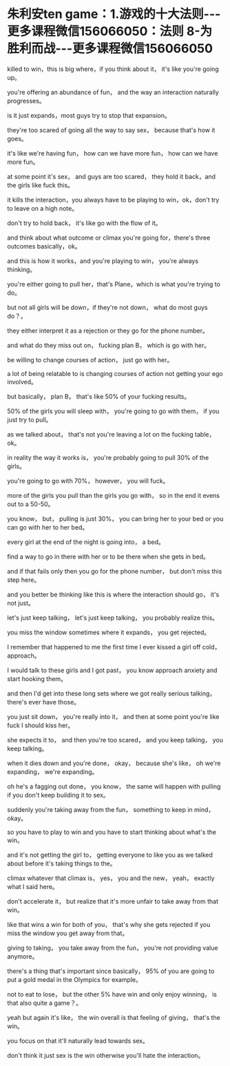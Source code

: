 # 朱利安ten game：1.游戏的十大法则​---更多课程微信156066050：法则 8-为胜利而战​---更多课程微信156066050

killed to win，this is big where，if you think about it， it's like you're going up。

 you're offering an abundance of fun， and the way an interaction naturally progresses。

 is it just expands，most guys try to stop that expansion。

 they're too scared of going all the way to say sex， because that's how it goes。

 it's like we're having fun， how can we have more fun， how can we have more fun。

 at some point it's sex， and guys are too scared， they hold it back，and the girls like fuck this。

 it kills the interaction，you always have to be playing to win，ok，don't try to leave on a high note。

don't try to hold back， it's like go with the flow of it。

and think about what outcome or climax you're going for，there's three outcomes basically，ok。

 and this is how it works，and you're playing to win， you're always thinking。

you're either going to pull her，that's Plane，which is what you're trying to do。

but not all girls will be down，if they're not down， what do most guys do？。

 they either interpret it as a rejection or they go for the phone number。

and what do they miss out on， fucking plan B， which is go with her。

 be willing to change courses of action， just go with her。

 a lot of being relatable to is changing courses of action not getting your ego involved。

 but basically， plan B， that's like 50% of your fucking results。

 50% of the girls you will sleep with， you're going to go with them， if you just try to pull。

 as we talked about， that's not you're leaving a lot on the fucking table， ok。

 in reality the way it works is， you're probably going to pull 30% of the girls。

 you're going to go with 70%， however， you will fuck。

 more of the girls you pull than the girls you go with， so in the end it evens out to a 50-50。

 you know， but， pulling is just 30%， you can bring her to your bed or you can go with her to her bed。

 every girl at the end of the night is going into， a bed。

 find a way to go in there with her or to be there when she gets in bed。

 and if that fails only then you go for the phone number， but don't miss this step here。

 and you better be thinking like this is where the interaction should go， it's not just。

 let's just keep talking， let's just keep talking， you probably realize this。

 you miss the window sometimes where it expands， you get rejected。

 I remember that happened to me the first time I ever kissed a girl off cold， approach。

 I would talk to these girls and I got past， you know approach anxiety and start hooking them。

 and then I'd get into these long sets where we got really serious talking， there's ever have those。

 you just sit down， you're really into it， and then at some point you're like fuck I should kiss her。

 she expects it to， and then you're too scared， and you keep talking， you keep talking。

 when it dies down and you're done， okay， because she's like， oh we're expanding， we're expanding。

 oh he's a fagging out done， you know， the same will happen with pulling if you don't keep building it to sex。

 suddenly you're taking away from the fun， something to keep in mind， okay。

 so you have to play to win and you have to start thinking about what's the win。

 and it's not getting the girl to， getting everyone to like you as we talked about before it's taking things to the。

 climax whatever that climax is， yes， you and the new， yeah， exactly what I said here。

 don't accelerate it， but realize that it's more unfair to take away from that win。

 like that wins a win for both of you， that's why she gets rejected if you miss the window you get away from that。

 giving to taking， you take away from the fun， you're not providing value anymore。

 there's a thing that's important since basically， 95% of you are going to put a gold medal in the Olympics for example。

 not to eat to lose， but the other 5% have win and only enjoy winning， is that also quite a game？。

 yeah but again it's like， the win overall is that feeling of giving， that's the win。

 you focus on that it'll naturally lead towards sex。

 don't think it just sex is the win otherwise you'll hate the interaction。